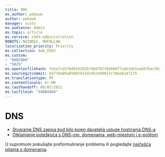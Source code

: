 ```yaml
---
title: DNS
ms.author: pebaum
author: pebaum
manager: scotv
ms.audience: Admin
ms.topic: article
ms.service: o365-administration
ROBOTS: NOINDEX, NOFOLLOW
localization_priority: Priority
ms.collection: Adm_O365
ms.custom:
- "9002909"
- "5625"
ms.openlocfilehash: fe5e7cd2f8d020192b7d60702f02608f7adb3ab5ea85fbec99326921bbb26cd8
ms.sourcegitcommit: b5f7da89a650d2915dc652449623c78be6247175
ms.translationtype: MT
ms.contentlocale: hr-HR
ms.lasthandoff: 08/05/2021
ms.locfileid: "54004866"
---
```

# <a name="dns"></a>DNS

- [Stvaranje DNS zapisa kod bilo kojeg davatelja usluge hostiranja DNS-a](https://docs.microsoft.com/microsoft-365/admin/get-help-with-domains/create-dns-records-at-any-dns-hosting-provider?view=o365-worldwide)
- [Otklanjanje poteškoća s DNS-om, domenama, web-mjestom i e-poštom](https://docs.microsoft.com/microsoft-365/admin/get-help-with-domains/find-and-fix-issues?view=o365-worldwide)

U suprotnom pokušajte preformuliranje problema ili pogledajte [najčešća pitanja o domenama](https://docs.microsoft.com/microsoft-365/admin/setup/domains-faq?view=o365-worldwide).

